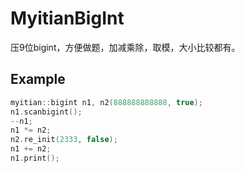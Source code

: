 # MyitianBigInt

压9位bigint，方便做题，加减乘除，取模，大小比较都有。

## Example
```cpp
myitian::bigint n1, n2(888888888888, true);
n1.scanbigint();
--n1;
n1 *= n2;
n2.re_init(2333, false);
n1 += n2;
n1.print();
```